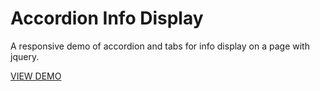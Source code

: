 # Accordion Info Display

A responsive demo of accordion and tabs for info display on a page with jquery.

[VIEW DEMO](http://codepen.io/gianvera/pen/vGddZv)
